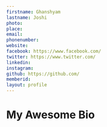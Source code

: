 ```yaml
---
firstname: Ghanshyam
lastname: Joshi 
photo: 
place: 
email: 
phonenumber:
website:
facebook: https://www.facebook.com/
twitter: https://www.twitter.com/
linkedin: 
instagram: 
github: https://github.com/
memberid:
layout: profile
---
```


# My Awesome Bio
